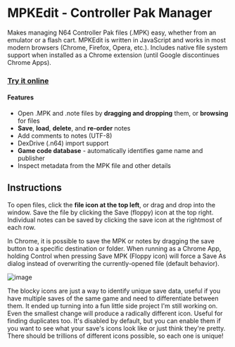 # MPKEdit - Controller Pak Manager

Makes managing N64 Controller Pak files (.MPK) easy, whether from an emulator or a flash cart. MPKEdit is written in JavaScript and works in most modern browsers (Chrome, Firefox, Opera, etc.). Includes native file system support when installed as a Chrome extension (until Google discontinues Chrome Apps).

### [**Try it online**](https://bryc.github.io/mempak)

#### Features

* Open .MPK and .note files by **dragging and dropping** them, or **browsing** for files
* **Save**, **load**, **delete**, and **re-order** notes
* Add comments to notes (UTF-8)
* DexDrive (.n64) import support
* **Game code database** - automatically identifies game name and publisher
* Inspect metadata from the MPK file and other details

## Instructions

To open files, click the **file icon at the top left**, or drag and drop into the window. Save the file by clicking the Save (floppy) icon at the top right. Individual notes can be saved by clicking the save icon at the rightmost of each row. <!--It is also possible to re-order notes by clicking and dragging.-->

In Chrome, it is possible to save the MPK or notes by dragging the save button to a specific destination or folder.
When running as a Chrome App, holding Control when pressing Save MPK (Floppy icon) will force a Save As dialog instead of overwriting the currently-opened file (default behavior). <!-- Holding the Control key while exporting a note will save the raw data without the note header. It cannot be reimported but may be useful for extracting backed up EEPROM saves. -->

![image](https://user-images.githubusercontent.com/1408749/44122120-7ba24680-9ff0-11e8-8997-b84e3a5378a8.png)

The blocky icons are just a way to identify unique save data, useful if you have multiple saves of the same game and need to differentiate between them. It ended up turning into a fun little side project I'm still working on. Even the smallest change will produce a radically different icon. Useful for finding duplicates too. It's disabled by default, but you can enable them if you want to see what your save's icons look like or just think they're pretty. There should be trillions of different icons possible, so each one is unique!
